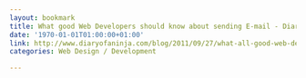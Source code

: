 ```yaml
---
layout: bookmark
title: What good Web Developers should know about sending E-mail - Diary of a Ninja...
date: '1970-01-01T01:00:00+01:00'
link: http://www.diaryofaninja.com/blog/2011/09/27/what-all-good-web-developers-should-know-about-sending-email#.ToFdSHQ-fN0.hackernews
categories: Web Design / Development

---
```

